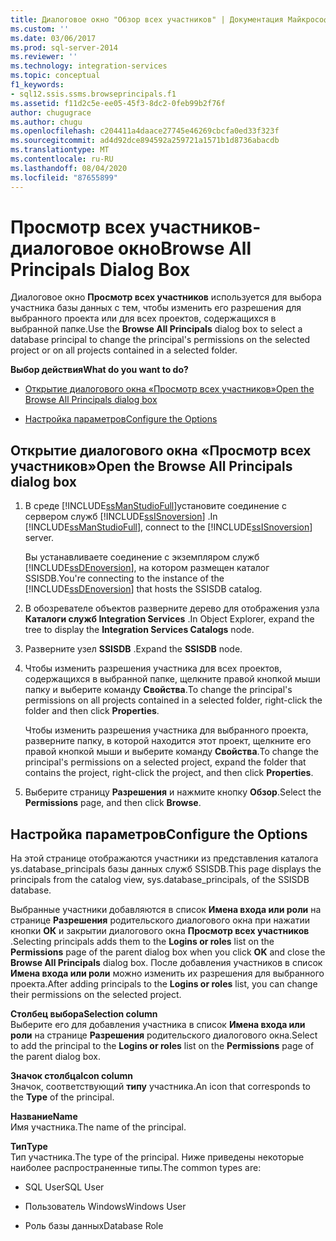 ```yaml
---
title: Диалоговое окно "Обзор всех участников" | Документация Майкрософт
ms.custom: ''
ms.date: 03/06/2017
ms.prod: sql-server-2014
ms.reviewer: ''
ms.technology: integration-services
ms.topic: conceptual
f1_keywords:
- sql12.ssis.ssms.browseprincipals.f1
ms.assetid: f11d2c5e-ee05-45f3-8dc2-0feb99b2f76f
author: chugugrace
ms.author: chugu
ms.openlocfilehash: c204411a4daace27745e46269cbcfa0ed33f323f
ms.sourcegitcommit: ad4d92dce894592a259721a1571b1d8736abacdb
ms.translationtype: MT
ms.contentlocale: ru-RU
ms.lasthandoff: 08/04/2020
ms.locfileid: "87655899"
---
```

# <a name="browse-all-principals-dialog-box"></a><span data-ttu-id="1c7ec-102">Просмотр всех участников-диалоговое окно</span><span class="sxs-lookup"><span data-stu-id="1c7ec-102">Browse All Principals Dialog Box</span></span>
  <span data-ttu-id="1c7ec-103">Диалоговое окно **Просмотр всех участников** используется для выбора участника базы данных с тем, чтобы изменить его разрешения для выбранного проекта или для всех проектов, содержащихся в выбранной папке.</span><span class="sxs-lookup"><span data-stu-id="1c7ec-103">Use the **Browse All Principals** dialog box to select a database principal to change the principal's permissions on the selected project or on all projects contained in a selected folder.</span></span>  
  
 <span data-ttu-id="1c7ec-104">**Выбор действия**</span><span class="sxs-lookup"><span data-stu-id="1c7ec-104">**What do you want to do?**</span></span>  
  
-   [<span data-ttu-id="1c7ec-105">Открытие диалогового окна «Просмотр всех участников»</span><span class="sxs-lookup"><span data-stu-id="1c7ec-105">Open the Browse All Principals dialog box</span></span>](#open_dialog)  
  
-   [<span data-ttu-id="1c7ec-106">Настройка параметров</span><span class="sxs-lookup"><span data-stu-id="1c7ec-106">Configure the Options</span></span>](#options)  
  
##  <a name="open-the-browse-all-principals-dialog-box"></a><a name="open_dialog"></a> <span data-ttu-id="1c7ec-107">Открытие диалогового окна «Просмотр всех участников»</span><span class="sxs-lookup"><span data-stu-id="1c7ec-107">Open the Browse All Principals dialog box</span></span>  
  
1.  <span data-ttu-id="1c7ec-108">В среде [!INCLUDE[ssManStudioFull](../../includes/ssmanstudiofull-md.md)]установите соединение с сервером служб [!INCLUDE[ssISnoversion](../../includes/ssisnoversion-md.md)] .</span><span class="sxs-lookup"><span data-stu-id="1c7ec-108">In [!INCLUDE[ssManStudioFull](../../includes/ssmanstudiofull-md.md)], connect to the [!INCLUDE[ssISnoversion](../../includes/ssisnoversion-md.md)] server.</span></span>  
  
     <span data-ttu-id="1c7ec-109">Вы устанавливаете соединение с экземпляром служб [!INCLUDE[ssDEnoversion](../../includes/ssdenoversion-md.md)], на котором размещен каталог SSISDB.</span><span class="sxs-lookup"><span data-stu-id="1c7ec-109">You're connecting to the instance of the [!INCLUDE[ssDEnoversion](../../includes/ssdenoversion-md.md)] that hosts the SSISDB catalog.</span></span>  
  
2.  <span data-ttu-id="1c7ec-110">В обозревателе объектов разверните дерево для отображения узла **Каталоги служб Integration Services** .</span><span class="sxs-lookup"><span data-stu-id="1c7ec-110">In Object Explorer, expand the tree to display the **Integration Services Catalogs** node.</span></span>  
  
3.  <span data-ttu-id="1c7ec-111">Разверните узел **SSISDB** .</span><span class="sxs-lookup"><span data-stu-id="1c7ec-111">Expand the **SSISDB** node.</span></span>  
  
4.  <span data-ttu-id="1c7ec-112">Чтобы изменить разрешения участника для всех проектов, содержащихся в выбранной папке, щелкните правой кнопкой мыши папку и выберите команду **Свойства**.</span><span class="sxs-lookup"><span data-stu-id="1c7ec-112">To change the principal's permissions on all projects contained in a selected folder, right-click the folder and then click **Properties**.</span></span>  
  
     <span data-ttu-id="1c7ec-113">Чтобы изменить разрешения участника для выбранного проекта, разверните папку, в которой находится этот проект, щелкните его правой кнопкой мыши и выберите команду **Свойства**.</span><span class="sxs-lookup"><span data-stu-id="1c7ec-113">To change the principal's permissions on a selected project, expand the folder that contains the project, right-click the project, and then click **Properties**.</span></span>  
  
5.  <span data-ttu-id="1c7ec-114">Выберите страницу **Разрешения** и нажмите кнопку **Обзор**.</span><span class="sxs-lookup"><span data-stu-id="1c7ec-114">Select the **Permissions** page, and then click **Browse**.</span></span>  
  
##  <a name="configure-the-options"></a><a name="options"></a> <span data-ttu-id="1c7ec-115">Настройка параметров</span><span class="sxs-lookup"><span data-stu-id="1c7ec-115">Configure the Options</span></span>  
 <span data-ttu-id="1c7ec-116">На этой странице отображаются участники из представления каталога ys.database_principals базы данных служб SSISDB.</span><span class="sxs-lookup"><span data-stu-id="1c7ec-116">This page displays the principals from the catalog view, sys.database_principals, of the SSISDB database.</span></span>  
  
 <span data-ttu-id="1c7ec-117">Выбранные участники добавляются в список **Имена входа или роли** на странице **Разрешения** родительского диалогового окна при нажатии кнопки **ОК** и закрытии диалогового окна **Просмотр всех участников** .</span><span class="sxs-lookup"><span data-stu-id="1c7ec-117">Selecting principals adds them to the **Logins or roles** list on the **Permissions** page of the parent dialog box when you click **OK** and close the **Browse All Principals** dialog box.</span></span> <span data-ttu-id="1c7ec-118">После добавления участников в список **Имена входа или роли** можно изменить их разрешения для выбранного проекта.</span><span class="sxs-lookup"><span data-stu-id="1c7ec-118">After adding principals to the **Logins or roles** list, you can change their permissions on the selected project.</span></span>  
  
 <span data-ttu-id="1c7ec-119">**Столбец выбора**</span><span class="sxs-lookup"><span data-stu-id="1c7ec-119">**Selection column**</span></span>  
 <span data-ttu-id="1c7ec-120">Выберите его для добавления участника в список **Имена входа или роли** на странице **Разрешения** родительского диалогового окна.</span><span class="sxs-lookup"><span data-stu-id="1c7ec-120">Select to add the principal to the **Logins or roles** list on the **Permissions** page of the parent dialog box.</span></span>  
  
 <span data-ttu-id="1c7ec-121">**Значок столбца**</span><span class="sxs-lookup"><span data-stu-id="1c7ec-121">**Icon column**</span></span>  
 <span data-ttu-id="1c7ec-122">Значок, соответствующий **типу** участника.</span><span class="sxs-lookup"><span data-stu-id="1c7ec-122">An icon that corresponds to the **Type** of the principal.</span></span>  
  
 <span data-ttu-id="1c7ec-123">**Название**</span><span class="sxs-lookup"><span data-stu-id="1c7ec-123">**Name**</span></span>  
 <span data-ttu-id="1c7ec-124">Имя участника.</span><span class="sxs-lookup"><span data-stu-id="1c7ec-124">The name of the principal.</span></span>  
  
 <span data-ttu-id="1c7ec-125">**Тип**</span><span class="sxs-lookup"><span data-stu-id="1c7ec-125">**Type**</span></span>  
 <span data-ttu-id="1c7ec-126">Тип участника.</span><span class="sxs-lookup"><span data-stu-id="1c7ec-126">The type of the principal.</span></span> <span data-ttu-id="1c7ec-127">Ниже приведены некоторые наиболее распространенные типы.</span><span class="sxs-lookup"><span data-stu-id="1c7ec-127">The common types are:</span></span>  
  
-   <span data-ttu-id="1c7ec-128">SQL User</span><span class="sxs-lookup"><span data-stu-id="1c7ec-128">SQL User</span></span>  
  
-   <span data-ttu-id="1c7ec-129">Пользователь Windows</span><span class="sxs-lookup"><span data-stu-id="1c7ec-129">Windows User</span></span>  
  
-   <span data-ttu-id="1c7ec-130">Роль базы данных</span><span class="sxs-lookup"><span data-stu-id="1c7ec-130">Database Role</span></span>  
  
  
